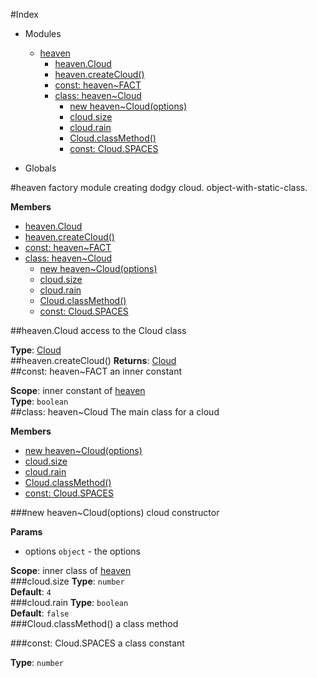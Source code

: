 #Index

* Modules
  * [heaven](#module_heaven)
    * [heaven.Cloud](#module_heaven.Cloud)
    * [heaven.createCloud()](#module_heaven.createCloud)
    * [const: heaven~FACT](#module_heaven.FACT)
    * [class: heaven~Cloud](#module_heaven.Cloud)
      * [new heaven~Cloud(options)](#module_heaven.Cloud)
      * [cloud.size](#module_heaven.Cloud#size)
      * [cloud.rain](#module_heaven.Cloud#rain)
      * [Cloud.classMethod()](#module_heaven.Cloud.classMethod)
      * [const: Cloud.SPACES](#module_heaven.Cloud.SPACES)

* Globals

<a name="module_heaven"></a>
#heaven
factory module creating dodgy cloud. object-with-static-class.

**Members**

* [heaven.Cloud](#module_heaven.Cloud)
* [heaven.createCloud()](#module_heaven.createCloud)
* [const: heaven~FACT](#module_heaven.FACT)
* [class: heaven~Cloud](#module_heaven.Cloud)
  * [new heaven~Cloud(options)](#module_heaven.Cloud)
  * [cloud.size](#module_heaven.Cloud#size)
  * [cloud.rain](#module_heaven.Cloud#rain)
  * [Cloud.classMethod()](#module_heaven.Cloud.classMethod)
  * [const: Cloud.SPACES](#module_heaven.Cloud.SPACES)

<a name="module_heaven.Cloud"></a>
##heaven.Cloud
access to the Cloud class

**Type**: [Cloud](#module_heaven.Cloud)  
<a name="module_heaven.createCloud"></a>
##heaven.createCloud()
**Returns**: [Cloud](#module_heaven.Cloud)  
<a name="module_heaven.FACT"></a>
##const: heaven~FACT
an inner constant

**Scope**: inner constant of [heaven](#module_heaven)  
**Type**: `boolean`  
<a name="module_heaven.Cloud"></a>
##class: heaven~Cloud
The main class for a cloud

**Members**

* [new heaven~Cloud(options)](#module_heaven.Cloud)
* [cloud.size](#module_heaven.Cloud#size)
* [cloud.rain](#module_heaven.Cloud#rain)
* [Cloud.classMethod()](#module_heaven.Cloud.classMethod)
* [const: Cloud.SPACES](#module_heaven.Cloud.SPACES)

<a name="module_heaven.Cloud"></a>
###new heaven~Cloud(options)
cloud constructor

**Params**

- options `object` - the options

**Scope**: inner class of [heaven](#module_heaven)  
<a name="module_heaven.Cloud#size"></a>
###cloud.size
**Type**: `number`  
**Default**: `4`  
<a name="module_heaven.Cloud#rain"></a>
###cloud.rain
**Type**: `boolean`  
**Default**: `false`  
<a name="module_heaven.Cloud.classMethod"></a>
###Cloud.classMethod()
a class method

<a name="module_heaven.Cloud.SPACES"></a>
###const: Cloud.SPACES
a class constant

**Type**: `number`  

